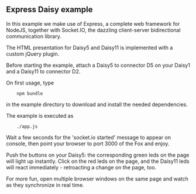 Express Daisy example
------------------

In this example we make use of Express, a complete web framework
for NodeJS, together with Socket.IO, the dazzling client-server
bidirectional communication library.

The HTML presentation for Daisy5 and Daisy11 is implemented with
a custom jQuery plugin.

Before starting the example, attach a Daisy5 to connector D5 on
your Daisy1 and a Daisy11 to connector D2.

On first usage, type

        npm bundle

in the example directory to download and install the needed
dependencies.

The example is executed as

        ./app.js

Wait a few seconds for the 'socket.io started' message to appear
on console, then point your browser to port 3000 of the Fox and
enjoy.

Push the buttons on your Daisy5: the corresponding green leds on
the page will light up instantly. Click on the red leds on the
page, and the Daisy11 leds will react immediately - retroacting
a change on the page, too.

For more fun, open multiple browser windows on the same page and
watch as they synchronize in real time.
